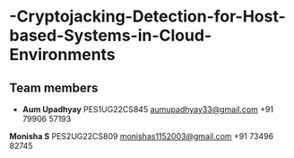 # -Cryptojacking-Detection-for-Host-based-Systems-in-Cloud-Environments

## Team members

- **Aum Upadhyay**
PES1UG22CS845
aumupadhyay33@gmail.com
+91 79906 57193

**Monisha S**
PES2UG22CS809
monishas1152003@gmail.com
+91 73496 82745


